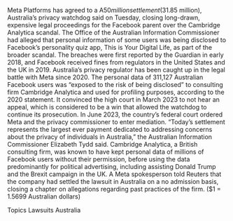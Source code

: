 Meta Platforms has agreed to a A$50 million settlement ($31.85 million), Australia’s privacy watchdog said on Tuesday, closing long-drawn, expensive legal proceedings for the Facebook parent over the Cambridge Analytica scandal.
The Office of the Australian Information Commissioner had alleged that personal information of some users was being disclosed to Facebook’s personality quiz app, This is Your Digital Life, as part of the broader scandal.
The breaches were first reported by the Guardian in early 2018, and Facebook received fines from regulators in the United States and the UK in 2019.
Australia’s privacy regulator has been caught up in the legal battle with Meta since 2020. The personal data of 311,127 Australian Facebook users was “exposed to the risk of being disclosed” to consulting firm Cambridge Analytica and used for profiling purposes, according to the 2020 statement.
It convinced the high court in March 2023 to not hear an appeal, which is considered to be a win that allowed the watchdog to continue its prosecution.
In June 2023, the country’s federal court ordered Meta and the privacy commissioner to enter mediation.
“Today’s settlement represents the largest ever payment dedicated to addressing concerns about the privacy of individuals in Australia,” the Australian Information Commissioner Elizabeth Tydd said.
Cambridge Analytica, a British consulting firm, was known to have kept personal data of millions of Facebook users without their permission, before using the data predominantly for political advertising, including assisting Donald Trump and the Brexit campaign in the UK.
A Meta spokesperson told Reuters that the company had settled the lawsuit in Australia on a no admission basis, closing a chapter on allegations regarding past practices of the firm.
($1 = 1.5699 Australian dollars)

Topics
Lawsuits
Australia

